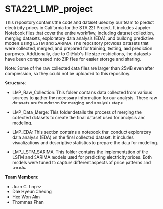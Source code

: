 # STA221_LMP_project

This repository contains the code and dataset used by our team to predict electricity prices in California for the STA 221 Project. It includes Jupyter Notebook files that cover the entire workflow, including dataset collection, merging datasets, exploratory data analysis (EDA), and building predictive models using LSTM and SARIMA. The repository provides datasets that were collected, merged, and prepared for training, testing, and prediction purposes.
Additionally, due to GitHub's file size restrictions, the datasets have been compressed into ZIP files for easier storage and sharing.

Note: Some of the raw collected data files are larger than 25MB even after compression, so they could not be uploaded to this repository. 

__Structure__:

- LMP_Raw_Collection:
This folder contains data collected from various sources to gather the necessary information for our analysis. These raw datasets are foundation for merging and analysis steps.

- LMP_Data_Merge:
This folder details the process of merging the collected datasets to create the final dataset used for analysis and modeling.

- LMP_EDA:
This section contains a notebook that conduct exploratory data analysis (EDA) on the final collected dataset. It includes visualizations and descriptive statistics to prepare the data for modeling.

- LMP_LSTM_SARIMA:
This folder contains the implementation of the LSTM and SARIMA models used for predicting electricity prices. Both models were tuned to capture different aspects of price patterns and trends.

__Team Members__:
- Juan C. Lopez
- Dae Hyeun Cheong
- Hee Won Ahn
- Thommas Phan

